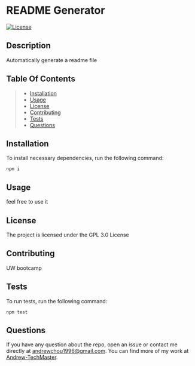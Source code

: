 
# README Generator
[![License](https://img.shields.io/badge/license-GPL3.0-blue.svg)](https://www.gnu.org/licenses/gpl-3.0.html)

## Description
Automatically generate a readme file

## Table Of Contents
 >* [Installation](#installtion)
 >* [Usage](#usage)
 >* [License](#license)
 >* [Contributing](#contributing)
 >* [Tests](#tests)
 >* [Questions](#questions)

## Installation
To install necessary dependencies, run the following command:
```
npm i
```

## Usage
feel free to use it

## License
The project is licensed under the GPL 3.0 License

## Contributing
UW bootcamp

## Tests
To run tests, run the following command:
```
npm test
```

## Questions
If you have any question about the repo, open an issue or contact me directly at andrewchou1996@gmail.com. You can find more of my work at [Andrew-TechMaster](https://github.com/Andrew-TechMaster?tab=repositories).

